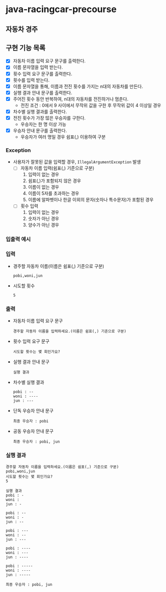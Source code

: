# java-racingcar-precourse

## 자동차 경주

## 구현 기능 목록

- [x] 자동차 이름 입력 요구 문구를 출력한다.
- [x] 이름 문자열을 입력 받는다.
- [x] 횟수 입력 요구 문구를 출력한다.
- [x] 횟수를 입력 받는다.
- [x] 이름 문자열을 통해, 이름과 전진 횟수를 가지는 n대의 자동차를 만든다.
- [x] 실행 결과 안내 문구를 출력한다.
- [x] 주어진 횟수 동안 반복하여, n대의 자동차를 전진하거나 멈춘다.
    - 전진 조건 : 0에서 9 사이에서 무작위 값을 구한 후 무작위 값이 4 이상일 경우
- [x] 차수별 실행 결과를 출력한다.
- [x] 전진 횟수가 가장 많은 우승자를 구한다.
    - 우승자는 한 명 이상 가능
- [x] 우승자 안내 문구를 출력한다.
    - 우승자가 여러 명일 경우 쉼표(,) 이용하여 구분

### Exception

- 사용자가 잘못된 값을 입력할 경우, `IllegalArgumentException` 발생
    - [ ] 자동차 이름 입력(쉼표(,) 기준으로 구분)
        1. 입력이 없는 경우
        2. 쉼표(,)가 포함되지 않은 경우
        3. 이름이 없는 경우
        4. 이름이 5자를 초과하는 경우
        5. 이름에 알파벳이나 한글 이외의 문자(숫자나 특수문자)가 포함된 경우
    - [ ] 횟수 입력
        1. 입력이 없는 경우
        2. 숫자가 아닌 경우
        3. 양수가 아닌 경우

### 입출력 예시

### 입력

- 경주할 자동차 이름(이름은 쉼표(,) 기준으로 구분)
    ```
    pobi,woni,jun
    ```

- 시도할 횟수
    ```
    5
    ```

### 출력

- 자동차 이름 입력 요구 문구
    ```
    경주할 자동차 이름을 입력하세요.(이름은 쉼표(,) 기준으로 구분)
    ```

- 횟수 입력 요구 문구
    ```
    시도할 횟수는 몇 회인가요?
    ```

- 실행 결과 안내 문구
    ```
    실행 결과
    ```  

- 차수별 실행 결과
    ```
    pobi : --
    woni : ----
    jun : ---
    ```

- 단독 우승자 안내 문구
    ```
    최종 우승자 : pobi
    ```

- 공동 우승자 안내 문구
    ```
    최종 우승자 : pobi, jun
    ```

### 실행 결과

```
경주할 자동차 이름을 입력하세요.(이름은 쉼표(,) 기준으로 구분)
pobi,woni,jun
시도할 횟수는 몇 회인가요?
5

실행 결과
pobi : -
woni : 
jun : -

pobi : --
woni : -
jun : --

pobi : ---
woni : --
jun : ---

pobi : ----
woni : ---
jun : ----

pobi : -----
woni : ----
jun : -----

최종 우승자 : pobi, jun
```

